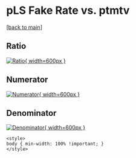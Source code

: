 # pLS Fake Rate vs. ptmtv

[[back to main](./)]



## Ratio

[![Ratio](../mtv/var/pLS_fakerate_ptmtv.png){ width=600px }](../mtv/var/pLS_fakerate_ptmtv.pdf)

## Numerator

[![Numerator](../mtv/num/pLS_fakerate_ptmtv_num.png){ width=600px }](../mtv/num/pLS_fakerate_ptmtv_num.pdf)

## Denominator

[![Denominator](../mtv/den/pLS_fakerate_ptmtv_den.png){ width=600px }](../mtv/den/pLS_fakerate_ptmtv_den.pdf)


``` {=html}
<style>
body { min-width: 100% !important; }
</style>
```
